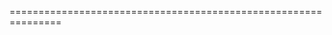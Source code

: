 <!-- ## Team Structure and Responsibilities

### Team Members and Roles

| Name | Role | Assigned Module | Responsibilities |
|------|------|-----------------|------------------|
| Nikhil | Full Stack | Configuration | End-to-end dev: UI, API, DB for Configurations |


### Configuration Module (Nikhil) - Detailed Responsibilities

#### 1. UI Development
- Create user interfaces for managing loan products
- Build forms for configuring:
  - Loan types (Home, Personal, Gold)
  - Interest rates
  - Tenure options
  - Processing fees
  - Other loan parameters
- Design interfaces for managing FD types and their configurations

#### 2. API Development
- Create endpoints for:
  - CRUD operations on loan products
  - CRUD operations on FD types
  - Managing loan parameters
  - Managing FD configurations
- Implement proper validation and error handling
- Ensure secure API endpoints with proper authentication

#### 3. Database Development
- Work with the following tables:
  - `LoanProducts`
  - `HomeLoanDetails`
  - `PersonalLoanDetails`
  - `GoldLoanDetails`
  - `FDTypes`
  - `LoanProductDocuments`
- Implement proper data validation
- Ensure data integrity

#### 4. Specific Features to Implement
- Loan Product Management:
  - Create/Edit/Delete loan products
  - Configure loan-specific parameters
  - Upload and manage loan product documents
  - Set interest rates and tenure
  - Configure processing fees
   
- FD Type Management:
  - Create/Edit/Delete FD types
  - Set interest rates
  - Configure minimum and maximum amounts
  - Set duration options
  - Manage FD product descriptions

#### 5. Integration Points
- Work with the Admin Module team (Venkat and Raviteja) to ensure proper integration
- Ensure configuration module provides necessary data for loan processing
- Coordinate with the Customer Module team for proper product display

#### 6. Technical Responsibilities
- Follow clean architecture principles
- Implement proper error handling
- Add appropriate logging
- Write unit tests
- Ensure code quality and maintainability
- Follow security best practices

#### 7. Documentation
- Document API endpoints
- Create user guides for the configuration module
- Document database schema changes
- Maintain technical documentation

### Implementation Roadmap for Configuration Module

1. Database Setup
   - Scaffold the database using the provided schema
   - Set up initial data and configurations

2. Project Structure
   - Set up the basic project structure following clean architecture
   - Implement core entities and repositories
   - Create the service layer for business logic

3. API Development
   - Develop API controllers
   - Implement authentication and authorization
   - Add validation and error handling

4. UI Development
   - Build UI components
   - Implement responsive design
   - Add user-friendly forms and validations

5. Testing and Documentation
   - Write unit tests
   - Create API documentation
   - Prepare user guides

6. Integration
   - Integrate with other modules
   - Perform end-to-end testing
   - Deploy and monitor

   =====================================================================
   
// step by step procedure for proceding further.
## Configuration Module - Database Implementation

### Relevant Database Tables

#### 1. LoanProducts (Base Table)
```sql
- LoanProductId (Primary Key)
- ImageUrl (For product images)
- Title (Product name)
- Description (Product details)
- MaxLoanAmount (Maximum loan amount)
- LoanType (HOME, PERSONAL, GOLD)
- IsActive (For soft delete)
- Audit fields (CreatedAt, CreatedBy, etc.)
```

#### 2. HomeLoanDetails
```sql
- LoanProductId (Foreign Key)
- InterestRate
- TenureMonths
- ProcessingFee
- DownPaymentPercentage
```

#### 3. PersonalLoanDetails
```sql
- LoanProductId (Foreign Key)
- InterestRate
- TenureMonths
- ProcessingFee
- MinSalaryRequired
```

#### 4. GoldLoanDetails
```sql
- LoanProductId (Foreign Key)
- InterestRate
- TenureMonths
- ProcessingFee
- GoldPurityRequired
- RepaymentType
```

#### 5. FDTypes
```sql
- FDTypeId (Primary Key)
- Name
- Description
- InterestRate
- MinAmount
- MaxAmount
- Duration
```

#### 6. LoanProductDocuments
```sql
- LoanProductDocumentId (Primary Key)
- LoanProductId (Foreign Key)
- DocumentName
- DocumentContent
```

### Detailed Implementation Steps

#### Phase 1: Core Entities
1. Create entity classes in `CredWiseAdmin.Core/Entities`:
   - `LoanProduct.cs`
   - `HomeLoanDetail.cs`
   - `PersonalLoanDetail.cs`
   - `GoldLoanDetail.cs`
   - `FDType.cs`
   - `LoanProductDocument.cs`
2. Implement proper relationships and validations
3. Add necessary data annotations

#### Phase 2: Repository Layer
1. Create repository interfaces in `CredWiseAdmin.Repository`:
   - `ILoanProductRepository`
   - `IFDTypeRepository`
   - `IDocumentRepository`
2. Implement repository classes:
   - `LoanProductRepository`
   - `FDTypeRepository`
   - `DocumentRepository`
3. Add CRUD operations for each entity

#### Phase 3: Service Layer
1. Create service interfaces in `CredWiseAdmin.Service`:
   - `ILoanProductService`
   - `IFDTypeService`
   - `IDocumentService`
2. Implement business logic for:
   - Loan product management
   - FD type management
   - Document management
3. Add validation and business rules

#### Phase 4: API Layer
1. Create controllers in `CredWiseAdmin.API/Controllers`:
   - `LoanProductController`
   - `FDTypeController`
   - `DocumentController`
2. Implement endpoints for:
   - CRUD operations
   - Product configuration
   - Document upload/download
3. Add proper validation and error handling

#### Phase 5: UI Development
1. Create forms for:
   - Loan product configuration
   - FD type management
   - Document upload
2. Implement validation
3. Add user-friendly interfaces
4. Ensure responsive design

### API Endpoints to Implement

#### Loan Products
- GET `/api/loanproducts` - Get all loan products
- GET `/api/loanproducts/{id}` - Get loan product by ID
- POST `/api/loanproducts` - Create new loan product
- PUT `/api/loanproducts/{id}` - Update loan product
- DELETE `/api/loanproducts/{id}` - Delete loan product

#### FD Types
- GET `/api/fdtypes` - Get all FD types
- GET `/api/fdtypes/{id}` - Get FD type by ID
- POST `/api/fdtypes` - Create new FD type
- PUT `/api/fdtypes/{id}` - Update FD type
- DELETE `/api/fdtypes/{id}` - Delete FD type

#### Documents
- GET `/api/documents/{loanProductId}` - Get documents for a loan product
- POST `/api/documents` - Upload new document
- DELETE `/api/documents/{id}` - Delete document

### Validation Rules

#### Loan Products
- Title: Required, max 150 characters
- Description: Required
- MaxLoanAmount: Required, must be positive
- LoanType: Must be one of: HOME, PERSONAL, GOLD
- ImageUrl: Required, valid URL format

#### FD Types
- Name: Required, max 50 characters
- InterestRate: Required, between 0 and 100
- MinAmount: Required, must be positive
- MaxAmount: Required, must be greater than MinAmount
- Duration: Required, must be positive

#### Documents
- DocumentName: Required, max 100 characters
- DocumentContent: Required, valid file format
- File size: Maximum 10MB

====================================================================================

## Configuration Module - Step by Step Implementation Plan

### Phase 1: Backend Development

#### Step 1: Project Setup and Database
1. Create database and run the schema script
   - [ ] Create CredWiseDB database
   - [ ] Execute the schema script
   - [ ] Verify all tables are created correctly
   - [ ] Add initial test data for verification

#### Step 2: Core Entities Implementation
1. Create base entity class
   - [ ] Create `BaseEntity.cs` with common properties
   - [ ] Add audit fields (CreatedAt, ModifiedAt, etc.)

2. Implement Loan Product Entities
   - [ ] Create `LoanProduct.cs`
   - [ ] Create `HomeLoanDetail.cs`
   - [ ] Create `PersonalLoanDetail.cs`
   - [ ] Create `GoldLoanDetail.cs`
   - [ ] Add proper relationships and validations
   - [ ] Test entity relationships

3. Implement FD Type Entity
   - [ ] Create `FDType.cs`
   - [ ] Add validations and constraints
   - [ ] Test entity structure

4. Implement Document Entity
   - [ ] Create `LoanProductDocument.cs`
   - [ ] Add file handling properties
   - [ ] Test document entity

#### Step 3: Repository Layer
1. Create Base Repository
   - [ ] Create `IGenericRepository.cs` interface
   - [ ] Implement `GenericRepository.cs`
   - [ ] Add common CRUD operations

2. Implement Specific Repositories
   - [ ] Create `ILoanProductRepository.cs`
   - [ ] Implement `LoanProductRepository.cs`
   - [ ] Create `IFDTypeRepository.cs`
   - [ ] Implement `FDTypeRepository.cs`
   - [ ] Create `IDocumentRepository.cs`
   - [ ] Implement `DocumentRepository.cs`
   - [ ] Test all repository operations

#### Step 4: Service Layer
1. Create Base Service
   - [ ] Create `IGenericService.cs` interface
   - [ ] Implement `GenericService.cs`
   - [ ] Add common business logic

2. Implement Specific Services
   - [ ] Create `ILoanProductService.cs`
   - [ ] Implement `LoanProductService.cs`
   - [ ] Create `IFDTypeService.cs`
   - [ ] Implement `FDTypeService.cs`
   - [ ] Create `IDocumentService.cs`
   - [ ] Implement `DocumentService.cs`
   - [ ] Add business rules and validations
   - [ ] Test all service operations

#### Step 5: API Layer
1. Create Base Controller
   - [ ] Create `BaseApiController.cs`
   - [ ] Add common API functionality
   - [ ] Implement error handling

2. Implement Specific Controllers
   - [ ] Create `LoanProductController.cs`
   - [ ] Implement all CRUD endpoints
   - [ ] Create `FDTypeController.cs`
   - [ ] Implement all CRUD endpoints
   - [ ] Create `DocumentController.cs`
   - [ ] Implement document upload/download
   - [ ] Test all API endpoints

3. Add API Documentation
   - [ ] Add Swagger configuration
   - [ ] Document all endpoints
   - [ ] Add request/response examples

#### Step 6: Testing and Validation
1. Unit Tests
   - [ ] Create test project
   - [ ] Write tests for repositories
   - [ ] Write tests for services
   - [ ] Write tests for controllers

2. Integration Tests
   - [ ] Test database operations
   - [ ] Test file upload/download
   - [ ] Test API endpoints

### Phase 2: Frontend Development

#### Step 1: Project Setup
1. Create Frontend Project
   - [ ] Set up React/Angular project
   - [ ] Configure routing
   - [ ] Set up API client

#### Step 2: Component Development
1. Create Base Components
   - [ ] Create layout components
   - [ ] Create common UI components
   - [ ] Implement error handling

2. Implement Feature Components
   - [ ] Create loan product management components
   - [ ] Create FD type management components
   - [ ] Create document management components

#### Step 3: Page Development
1. Create Pages
   - [ ] Create loan product configuration page
   - [ ] Create FD type configuration page
   - [ ] Create document management page

2. Implement Features
   - [ ] Add form validations
   - [ ] Implement file upload
   - [ ] Add success/error notifications

#### Step 4: Testing and Optimization
1. Frontend Testing
   - [ ] Write unit tests
   - [ ] Test all components
   - [ ] Test all pages

2. Performance Optimization
   - [ ] Optimize API calls
   - [ ] Implement caching
   - [ ] Optimize file uploads

### Phase 3: Integration and Deployment

#### Step 1: Integration
1. Connect Frontend and Backend
   - [ ] Test all integrations
   - [ ] Fix any issues
   - [ ] Optimize performance

#### Step 2: Deployment
1. Prepare for Deployment
   - [ ] Configure production settings
   - [ ] Set up CI/CD pipeline
   - [ ] Prepare deployment documentation

2. Deploy
   - [ ] Deploy backend
   - [ ] Deploy frontend
   - [ ] Verify all functionality

### Progress Tracking
- [ ] Phase 1: Backend Development (0%)
- [ ] Phase 2: Frontend Development (0%)
- [ ] Phase 3: Integration and Deployment (0%)

### Next Steps
1. Start with Phase 1, Step 1: Project Setup and Database
2. Complete each step and mark it as done
3. Test thoroughly before moving to the next step
4. Document any issues or learnings
5. Regular commits and code reviews

====================================================================================

## Technical Implementation Details

### Project Structure
```
CredWiseAdmin/
├── src/
│   ├── CredWiseAdmin.API/                 # API Layer
│   │   ├── Controllers/
│   │   ├── Middleware/
│   │   ├── Program.cs
│   │   └── appsettings.json
│   ├── CredWiseAdmin.Core/                # Domain Layer
│   │   ├── Entities/
│   │   ├── Interfaces/
│   │   └── DTOs/
│   ├── CredWiseAdmin.Infrastructure/      # Infrastructure Layer
│   │   ├── Data/
│   │   ├── Repositories/
│   │   └── Services/
│   └── CredWiseAdmin.Application/         # Application Layer
│       ├── Services/
│       ├── Mappings/
│       └── Validators/
├── tests/
│   ├── CredWiseAdmin.UnitTests/
│   └── CredWiseAdmin.IntegrationTests/
└── libs/                                  # Third-party DLLs
    ├── Auth.dll
    └── Logging.dll
```

### Core Entities

```csharp
// CredWiseAdmin.Core/Entities/LoanType.cs
public class LoanType : BaseEntity
{
    public string Name { get; set; }
    public decimal InterestRate { get; set; }
    public int TenureMonths { get; set; }
    public decimal MaxAmount { get; set; }
    public decimal MinAmount { get; set; }
    public bool IsActive { get; set; }
}

// CredWiseAdmin.Core/Entities/FDType.cs
public class FDType : BaseEntity
{
    public string Name { get; set; }
    public decimal InterestRate { get; set; }
    public decimal MinAmount { get; set; }
    public decimal MaxAmount { get; set; }
    public int DurationMonths { get; set; }
    public bool IsActive { get; set; }
}
```

### DTOs

```csharp
// CredWiseAdmin.Core/DTOs/LoanTypeDto.cs
public class LoanTypeDto
{
    public int Id { get; set; }
    public string Name { get; set; }
    public decimal InterestRate { get; set; }
    public int TenureMonths { get; set; }
    public decimal MaxAmount { get; set; }
    public decimal MinAmount { get; set; }
}

// CredWiseAdmin.Core/DTOs/FDTypeDto.cs
public class FDTypeDto
{
    public int Id { get; set; }
    public string Name { get; set; }
    public decimal InterestRate { get; set; }
    public decimal MinAmount { get; set; }
    public decimal MaxAmount { get; set; }
    public int DurationMonths { get; set; }
}
```

### Interfaces

```csharp
// CredWiseAdmin.Core/Interfaces/IAuthService.cs
public interface IAuthService
{
    Task<bool> ValidateToken(string token);
    Task<string> GenerateToken(string userId);
}

// CredWiseAdmin.Core/Interfaces/ILogger.cs
public interface ILogger
{
    void LogInfo(string message);
    void LogError(string message, Exception ex);
    void LogWarning(string message);
}

// CredWiseAdmin.Core/Interfaces/IRepository.cs
public interface IRepository<T> where T : BaseEntity
{
    Task<IEnumerable<T>> GetAllAsync();
    Task<T> GetByIdAsync(int id);
    Task<T> AddAsync(T entity);
    Task UpdateAsync(T entity);
    Task DeleteAsync(int id);
}
```

### Service Implementation

```csharp
// CredWiseAdmin.Application/Services/ConfigurationService.cs
public class ConfigurationService : IConfigurationService
{
    private readonly IRepository<LoanType> _loanTypeRepository;
    private readonly IRepository<FDType> _fdTypeRepository;
    private readonly IMapper _mapper;
    private readonly ILogger _logger;

    public ConfigurationService(
        IRepository<LoanType> loanTypeRepository,
        IRepository<FDType> fdTypeRepository,
        IMapper mapper,
        ILogger logger)
    {
        _loanTypeRepository = loanTypeRepository;
        _fdTypeRepository = fdTypeRepository;
        _mapper = mapper;
        _logger = logger;
    }

    public async Task<IEnumerable<LoanTypeDto>> GetAllLoanTypesAsync()
    {
        try
        {
            var loanTypes = await _loanTypeRepository.GetAllAsync();
            return _mapper.Map<IEnumerable<LoanTypeDto>>(loanTypes);
        }
        catch (Exception ex)
        {
            _logger.LogError("Error fetching loan types", ex);
            throw;
        }
    }

    // Similar implementations for other methods
}
```

### Controller Implementation

```csharp
// CredWiseAdmin.API/Controllers/ConfigurationController.cs
[ApiController]
[Route("api/config")]
[Authorize]
public class ConfigurationController : ControllerBase
{
    private readonly IConfigurationService _configService;
    private readonly ILogger _logger;

    public ConfigurationController(
        IConfigurationService configService,
        ILogger logger)
    {
        _configService = configService;
        _logger = logger;
    }

    [HttpGet("loan-types")]
    public async Task<ActionResult<IEnumerable<LoanTypeDto>>> GetLoanTypes()
    {
        try
        {
            var loanTypes = await _configService.GetAllLoanTypesAsync();
            return Ok(loanTypes);
        }
        catch (Exception ex)
        {
            _logger.LogError("Error in GetLoanTypes", ex);
            return StatusCode(500, "Internal server error");
        }
    }

    [HttpPost("loan-types")]
    public async Task<ActionResult<LoanTypeDto>> CreateLoanType(LoanTypeDto loanTypeDto)
    {
        try
        {
            var result = await _configService.CreateLoanTypeAsync(loanTypeDto);
            return CreatedAtAction(nameof(GetLoanTypes), new { id = result.Id }, result);
        }
        catch (Exception ex)
        {
            _logger.LogError("Error in CreateLoanType", ex);
            return StatusCode(500, "Internal server error");
        }
    }
}
```

### Program.cs Setup

```csharp
// CredWiseAdmin.API/Program.cs
public class Program
{
    public static void Main(string[] args)
    {
        var builder = WebApplication.CreateBuilder(args);

        // Add services to the container
        builder.Services.AddControllers();
        builder.Services.AddEndpointsApiExplorer();
        builder.Services.AddSwaggerGen();

        // Add DbContext
        builder.Services.AddDbContext<CredWiseDbContext>(options =>
            options.UseSqlServer(builder.Configuration.GetConnectionString("DefaultConnection")));

        // Register third-party services
        builder.Services.AddSingleton<IAuthService>(sp => 
            new AuthService(Path.Combine(AppContext.BaseDirectory, "libs", "Auth.dll")));
        builder.Services.AddSingleton<ILogger>(sp => 
            new Logger(Path.Combine(AppContext.BaseDirectory, "libs", "Logging.dll")));

        // Register application services
        builder.Services.AddScoped<IConfigurationService, ConfigurationService>();
        builder.Services.AddScoped<IRepository<LoanType>, Repository<LoanType>>();
        builder.Services.AddScoped<IRepository<FDType>, Repository<FDType>>();

        // Add AutoMapper
        builder.Services.AddAutoMapper(typeof(Program));

        var app = builder.Build();

        // Configure the HTTP request pipeline
        if (app.Environment.IsDevelopment())
        {
            app.UseSwagger();
            app.UseSwaggerUI();
        }

        app.UseHttpsRedirection();
        app.UseAuthentication();
        app.UseAuthorization();
        app.MapControllers();

        app.Run();
    }
}
```

### Project File (.csproj)

```xml
<Project Sdk="Microsoft.NET.Sdk.Web">
  <PropertyGroup>
    <TargetFramework>net7.0</TargetFramework>
    <Nullable>enable</Nullable>
    <ImplicitUsings>enable</ImplicitUsings>
  </PropertyGroup>

  <ItemGroup>
    <PackageReference Include="AutoMapper" Version="12.0.1" />
    <PackageReference Include="AutoMapper.Extensions.Microsoft.DependencyInjection" Version="12.0.1" />
    <PackageReference Include="Microsoft.EntityFrameworkCore" Version="7.0.0" />
    <PackageReference Include="Microsoft.EntityFrameworkCore.SqlServer" Version="7.0.0" />
    <PackageReference Include="Swashbuckle.AspNetCore" Version="6.5.0" />
  </ItemGroup>

  <ItemGroup>
    <Reference Include="Auth">
      <HintPath>libs\Auth.dll</HintPath>
    </Reference>
    <Reference Include="Logging">
      <HintPath>libs\Logging.dll</HintPath>
    </Reference>
  </ItemGroup>
</Project>
```

### Unit Testing Setup

```csharp
// CredWiseAdmin.UnitTests/Services/ConfigurationServiceTests.cs
public class ConfigurationServiceTests
{
    private readonly Mock<IRepository<LoanType>> _mockLoanTypeRepository;
    private readonly Mock<IMapper> _mockMapper;
    private readonly Mock<ILogger> _mockLogger;
    private readonly IConfigurationService _configService;

    public ConfigurationServiceTests()
    {
        _mockLoanTypeRepository = new Mock<IRepository<LoanType>>();
        _mockMapper = new Mock<IMapper>();
        _mockLogger = new Mock<ILogger>();
        
        _configService = new ConfigurationService(
            _mockLoanTypeRepository.Object,
            _mockMapper.Object,
            _mockLogger.Object);
    }

    [Fact]
    public async Task GetAllLoanTypes_ShouldReturnMappedDtos()
    {
        // Arrange
        var loanTypes = new List<LoanType> { /* test data */ };
        var expectedDtos = new List<LoanTypeDto> { /* test data */ };

        _mockLoanTypeRepository.Setup(x => x.GetAllAsync())
            .ReturnsAsync(loanTypes);
        _mockMapper.Setup(x => x.Map<IEnumerable<LoanTypeDto>>(loanTypes))
            .Returns(expectedDtos);

        // Act
        var result = await _configService.GetAllLoanTypesAsync();

        // Assert
        Assert.Equal(expectedDtos, result);
        _mockLoanTypeRepository.Verify(x => x.GetAllAsync(), Times.Once);
    }
}
```

### Integration Testing Setup

```csharp
// CredWiseAdmin.IntegrationTests/Controllers/ConfigurationControllerTests.cs
public class ConfigurationControllerTests : IClassFixture<WebApplicationFactory<Program>>
{
    private readonly WebApplicationFactory<Program> _factory;
    private readonly HttpClient _client;

    public ConfigurationControllerTests(WebApplicationFactory<Program> factory)
    {
        _factory = factory;
        _client = _factory.CreateClient();
    }

    [Fact]
    public async Task GetLoanTypes_ReturnsSuccessAndCorrectContentType()
    {
        // Arrange
        // Add test data to database

        // Act
        var response = await _client.GetAsync("/api/config/loan-types");

        // Assert
        response.EnsureSuccessStatusCode();
        Assert.Equal("application/json", response.Content.Headers.ContentType.MediaType);
    }
}
```

### Best Practices Implemented

1. **Clean Architecture**
   - Separation of concerns with distinct layers
   - Dependency injection for loose coupling
   - Interface-based design for testability

2. **Security**
   - Authentication middleware
   - Input validation
   - Proper error handling

3. **Performance**
   - Async/await patterns
   - Proper repository pattern
   - Efficient database queries

4. **Maintainability**
   - Consistent coding style
   - Proper documentation
   - Unit and integration tests

5. **Error Handling**
   - Global exception handling
   - Proper logging
   - Meaningful error messages

### Next Steps

1. Implement database migrations
2. Add more comprehensive validation
3. Implement caching where appropriate
4. Add API documentation using Swagger
5. Set up CI/CD pipeline
6. Add monitoring and logging
7. Implement rate limiting
8. Add security headers -->

===============================================================
